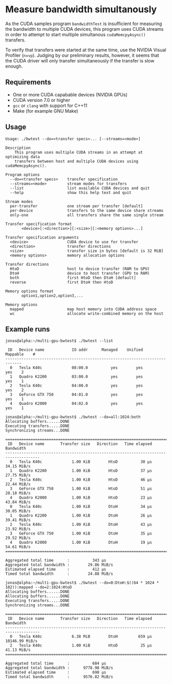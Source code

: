 Measure bandwidth simultanously
===============================================================================
As the CUDA samples program `bandwidthTest` is insufficient for measuring
the bandwidth to multiple CUDA devices, this program uses CUDA streams in
order to attempt to start multiple simultanous `cudaMemcpyAsync()` transfers.

To verify that transfers were started at the same time, use the NVIDIA
Visual Profiler (`nvvp`). Judging by our preliminary results, however, it
seems that the CUDA driver will only transfer simultaneously if the transfer
is slow enough.


Requirements
-------------------------------------------------------------------------------
  - One or more CUDA capabable devices (NVIDIA GPUs)
  - CUDA version 7.0 or higher
  - `gcc` or `clang` with support for C++11
  - Make (for example GNU Make)


Usage
-------------------------------------------------------------------------------
```
Usage: ./bwtest --do=<transfer specs>... [--streams=<mode>]

Description
    This program uses multiple CUDA streams in an attempt at optimizing data
    transfers between host and multiple CUDA devices using cudaMemcpyAsync().

Program options
  --do=<transfer specs>    transfer specification
  --streams=<mode>         stream modes for transfers
  --list                   list available CUDA devices and quit
  --help                   show this help text and quit

Stream modes
  per-transfer             one stream per transfer [default]
  per-device               transfers to the same device share streams
  only-one                 all transfers share the same single stream

Transfer specification format
       <device>[:<direction>][:<size>][:<memory options>...]

Transfer specification arguments
  <device>                 CUDA device to use for transfer
  <direction>              transfer directions
  <size>                   transfer size in bytes [default is 32 MiB]
  <memory options>         memory allocation options

Transfer directions
  HtoD                     host to device transfer (RAM to GPU)
  DtoH                     device to host transfer (GPU to RAM)
  both                     first HtoD then DtoH [default]
  reverse                  first DtoH then HtoD

Memory options format
       option1,option2,option3,...

Memory options
  mapped                   map host memory into CUDA address space
  wc                       allocate write-combined memory on the host

```


Example runs
-------------------------------------------------------------------------------
```
jonas@alpha:~/multi-gpu-bwtest$ ./bwtest --list

 ID   Device name            IO addr      Managed    Unified   Mappable    #
-----------------------------------------------------------------------------
  0   Tesla K40c             08:00.0          yes        yes        yes    2
  1   Quadro K2200           03:00.0          yes        yes        yes    1
  2   Tesla K40c             04:00.0          yes        yes        yes    2
  3   GeForce GTX 750        04:01.0          yes        yes        yes    1
  4   Quadro K2000           04:02.0          yes        yes        yes    1

jonas@alpha:~/multi-gpu-bwtest$ ./bwtest --do=all:1024:both
Allocating buffers......DONE
Executing transfers.....DONE
Synchronizing streams...DONE

=====================================================================================
 ID   Device name       Transfer size   Direction   Time elapsed   Bandwidth 
-------------------------------------------------------------------------------------
  0   Tesla K40c             1.00 KiB        HtoD          30 µs         34.15 MiB/s 
  1   Quadro K2200           1.00 KiB        HtoD          37 µs         27.75 MiB/s 
  2   Tesla K40c             1.00 KiB        HtoD          46 µs         22.44 MiB/s 
  3   GeForce GTX 750        1.00 KiB        HtoD          51 µs         20.18 MiB/s 
  4   Quadro K2000           1.00 KiB        HtoD          23 µs         43.84 MiB/s 
  0   Tesla K40c             1.00 KiB        DtoH          34 µs         30.05 MiB/s 
  1   Quadro K2200           1.00 KiB        DtoH          26 µs         39.41 MiB/s 
  2   Tesla K40c             1.00 KiB        DtoH          43 µs         23.92 MiB/s 
  3   GeForce GTX 750        1.00 KiB        DtoH          35 µs         29.52 MiB/s 
  4   Quadro K2000           1.00 KiB        DtoH          19 µs         54.61 MiB/s 
=====================================================================================

Aggregated total time      :          343 µs
Aggregated total bandwidth :        29.86 MiB/s
Estimated elapsed time     :          412 µs
Timed total bandwidth      :        24.88 MiB/s

jonas@alpha:~/multi-gpu-bwtest$ ./bwtest --do=0:DtoH:$((64 * 1024 * 102)):mapped --do=2:1024:HtoD
Allocating buffers......DONE
Allocating buffers......DONE
Executing transfers.....DONE
Synchronizing streams...DONE

=====================================================================================
 ID   Device name       Transfer size   Direction   Time elapsed   Bandwidth 
-------------------------------------------------------------------------------------
  0   Tesla K40c             6.38 MiB        DtoH         659 µs      10146.99 MiB/s 
  2   Tesla K40c             1.00 KiB        HtoD          25 µs         41.13 MiB/s 
=====================================================================================

Aggregated total time      :          684 µs
Aggregated total bandwidth :      9778.98 MiB/s
Estimated elapsed time     :          698 µs
Timed total bandwidth      :      9576.82 MiB/s

```
